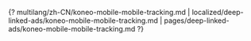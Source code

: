 {? multilang/zh-CN/koneo-mobile-mobile-tracking.md | localized/deep-linked-ads/koneo-mobile-mobile-tracking.md | pages/deep-linked-ads/koneo-mobile-mobile-tracking.md ?}
